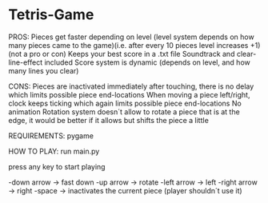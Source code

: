 # Tetris-Game

PROS:
Pieces get faster depending on level (level system depends on how many pieces came to the game)(i.e. after every 10 pieces level increases +1)(not a pro or con)
Keeps your best score in a .txt file
Soundtrack and clear-line-effect included
Score system is dynamic (depends on level, and how many lines you clear)


CONS:
Pieces are inactivated immediately after touching, there is no delay which limits possible piece end-locations
When moving a piece left/right, clock keeps ticking which again limits possible piece end-locations
No animation
Rotation system doesn´t allow to rotate a piece that is at the edge, it would be better if it allows but shifts the piece a little


REQUIREMENTS:
pygame

HOW TO PLAY:
run main.py

press any key to start playing

-down arrow -> fast down
-up arrow -> rotate
-left arrow -> left
-right arrow -> right
-space -> inactivates the current piece (player shouldn´t use it)
